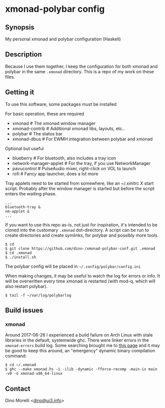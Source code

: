 # xmonad-polybar config


## Synopsis

My personal xmonad and polybar configuration (Haskell)


## Description

Because I use them together, I keep the configuration for both
xmonad and polybar in the same `.xmonad` directory. This is a repo
of my work on these files.


## Getting it

To use this software, some packages must be installed

For basic operation, these are required

- xmonad          # The xmonad window manager
- xmonad-contrib  # Additional xmonad libs, layouts, etc..
- polybar         # The status bar
- xmonad-dbus     # For EWMH integration between polybar and xmonad

Optional but useful

- blueberry               # For bluetooth, also includes a tray icon
- network-manager-applet  # For the tray, if you use NetworkManager
- pavucontrol             # PulseAudio mixer, right-click on VOL to launch
- rofi                    # Fancy app launcher, does a lot more

Tray applets need to be started from somewhere, like an ~/.xinitrc X start
script. Probably after the window manager is started but before the script
enters the waiting phase.

    ...
    bluetooth-tray &
    nm-applet &
    ...

If you want to use this repo as-is, not just for inspiration, it's
intended to be cloned into the customary `.xmonad` dot-directory. A script can
be run to create directories and create symlinks, for polybar and possibly more
tools.

    $ cd
    $ git clone https://github.com/dino-/xmonad-polybar-conf.git .xmonad
    $ cd .xmonad
    $ ./install.sh

The polybar config will be placed in `~/.config/polybar/config.ini`

When making changes, it may be useful to watch the log for errors or info. It
will be overwritten every time xmonad is restarted (with mod-q, which will also
restart polybar).

    $ tail -f ~/var/log/polybarlog


## Build issues

### xmonad

Around 2017-06-26 I experienced a build failure on Arch Linux with
stale libraries in the default, systemwide ghc. There were linker
errors in the `xmonad.errors` build log. Some searching brought
me to [this page](https://bugs.archlinux.org/task/54561) and it
may be good to keep this around, an "emergency" dynamic binary
compilation command:

    $ cd ~/.xmonad
    $ ghc --make xmonad.hs -i -ilib -dynamic -fforce-recomp -main-is main -v0 -o xmonad-x86_64-linux


## Contact

Dino Morelli <[dino@ui3.info](mailto:dino@ui3.info)>
